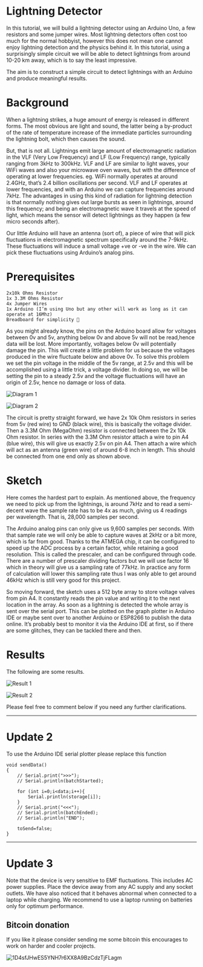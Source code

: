 Lightning Detector
==================

In this tutorial, we will build a lightning detector using an Arduino Uno, a few resistors and some jumper wires. Most lightning detectors often cost too much for the normal hobbyist, however this does not mean one cannot enjoy lightning detection and the physics behind it. In this tutorial, using a surprisingly simple circuit we will be able to detect lightnings from around 10-20 km away, which is to say the least impressive.

The aim is to construct a simple circuit to detect lightnings with an Arduino and produce meaningful results.

Background
==========

When a lightning strikes, a huge amount of energy is released in different forms. The most obvious are light and sound, the latter being a by-product of the rate of temperature increase of the immediate particles surrounding the lightning bolt, which then causes the sound. 

But, that is not all. Lightnings emit large amount of electromagnetic radiation in the VLF (Very Low Frequency) and LF (Low Frequency) range, typically ranging from 3kHz to 300kHz. VLF and LF are similar to light waves, your WiFi waves and also your microwave oven waves, but with the difference of operating at lower frequencies. eg. WiFi normally operates at around 2.4GHz, that’s 2.4 billion oscillations per second. VLF and LF operates at lower frequencies, and with an Arduino we can capture frequencies around 7kHz. The advantages in using this kind of radiation for lightning detection is that normally nothing gives out large bursts as seen in lightnings, around this frequency; and being an electromagnetic wave it travels at the speed of light, which means the sensor will detect lightnings as they happen (a few micro seconds after).

Our little Arduino will have an antenna (sort of), a piece of wire that will pick fluctuations in electromagnetic spectrum specifically around the 7-9kHz. These fluctuations will induce a small voltage +ve or -ve in the wire. We can pick these fluctuations using Arduino’s analog pins.

Prerequisites
=============
    2x10k Ohms Resistor
    1x 3.3M Ohms Resistor
    4x Jumper Wires
    1x Arduino (I’m using Uno but any other will work as long as it can operate at 16Mhz)
    Breadboard for simplicity 🙂

As you might already know, the pins on the Arduino board allow for voltages between 0v and 5v, anything below 0v and above 5v will not be read,hence data will be lost. 
More importantly, voltages below 0v will potentially damage the pin. This will create a little problem for us because the voltages produced in the wire fluctuate below and above 0v. To solve this problem we set the pin voltage in the middle of the 5v range, at 2.5v and this will be accomplished using a little trick, a voltage divider. In doing so, we will be setting the pin to a steady 2.5v and the voltage fluctuations will have an origin of 2.5v, hence no damage or loss of data.

![Diagram 1](https://github.com/klauscam/Arduino-Lightning-Detector/blob/master/images/lightningdetector.png)

![Diagram 2](https://github.com/klauscam/Arduino-Lightning-Detector/blob/master/images/lightningdetector_schem-1-e1466701621717-768x851.png)


The circuit is pretty straight forward, we have 2x 10k Ohm resistors in series from 5v (red wire) to GND (black wire), this is basically the voltage divider. Then a 3.3M Ohm (MegaOhm) resistor is connected between the 2x 10k Ohm resistor. In series with the 3.3M Ohm resistor attach a wire to pin A4 (blue wire), this will give us exactly 2.5v on pin A4. Then attach a wire which will act as an antenna (green wire) of around 6-8 inch in length. This should be connected from one end only as shown above.

Sketch
======

Here comes the hardest part to explain. As mentioned above, the frequency we need to pick up from the lightnings, is around 7kHz and to read a semi-decent wave the sample rate has to be 4x as much, giving us 4 readings per wavelength. That is, 28,000 samples per second.

The Arduino analog pins can only give us 9,600 samples per seconds. With that sample rate we will only be able to capture waves at 2kHz or a bit more, which is far from good. Thanks to the ATMEGA chip, it can be configured to speed up the ADC process by a certain factor, while retaining a good resolution. This is called the prescaler, and can be configured through code. There are a number of prescaler dividing factors but we will use factor 16 which in theory will give us a sampling rate of 77kHz. In practice any form of calculation will lower this sampling rate thus I was only able to get around 46kHz which is still very good for this project.

So moving forward, the sketch uses a 512 byte array to store voltage valves from pin A4. It constantly reads the pin value and writing it to the next location in the array. As soon as a lightning is detected the whole array is sent over the serial port. This can be plotted on the graph plotter in Arduino IDE or maybe sent over to another Arduino or ESP8266 to publish the data online. It’s probably best to monitor it via the Arduino IDE at first, so if there are some glitches, they can be tackled there and then.

Results
=======

The following are some results.

![Result 1](https://github.com/klauscam/Arduino-Lightning-Detector/blob/master/images/lightningexmple-2.png)

![Result 2](https://github.com/klauscam/Arduino-Lightning-Detector/blob/master/images/lightningexmple-1.png)


Please feel free to comment below if you need any further clarifications.

--------
Update 2
========
To use the Arduino IDE serial plotter please replace this function

	void sendData()
	{
 		// Serial.print(">>>");
 		// Serial.println(batchStarted);
  		
  		for (int i=0;i<data;i++){
    		Serial.println(storage[i]);
  		}
 		// Serial.print("<<<");
 		// Serial.println(batchEnded);
 		// Serial.println("END");
  
  		toSend=false;
	}

--------
Update 3
========

Note that the device is very sensitive to EMF fluctuations. This includes AC power supplies. Place the device away from any AC supply and any socket outlets. We have also noticed that it behaves abnormal when connected to a laptop while charging. We recommend to use a laptop running on batteries only for optimum performance.

Bitcoin donation
----------------

If you like it please consider sending me some bitcoin this encourages to work on harder and cooler projects.

![1D4sfJHwES5YNH7r6XX8A9BzCdzTjFLagm](https://github.com/klauscam/Arduino-Lightning-Detector/blob/master/images/qrcodeBitcoin.png)

